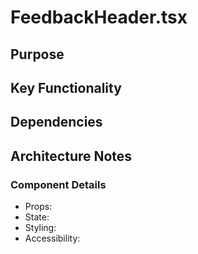 # FeedbackHeader.tsx

## Purpose

## Key Functionality

## Dependencies

## Architecture Notes

### Component Details
- Props: 
- State: 
- Styling: 
- Accessibility: 

